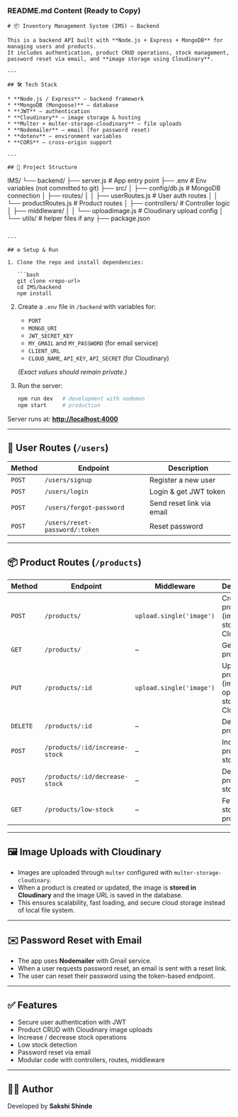 ### **README.md Content (Ready to Copy)**

```
# 📦 Inventory Management System (IMS) — Backend

This is a backend API built with **Node.js + Express + MongoDB** for managing users and products.
It includes authentication, product CRUD operations, stock management, password reset via email, and **image storage using Cloudinary**.

---

## 🛠 Tech Stack

* **Node.js / Express** — backend framework
* **MongoDB (Mongoose)** — database
* **JWT** — authentication
* **Cloudinary** — image storage & hosting
* **Multer + multer-storage-cloudinary** — file uploads
* **Nodemailer** — email (for password reset)
* **dotenv** — environment variables
* **CORS** — cross-origin support

---

## 📂 Project Structure

```

IMS/
└── backend/
├── server.js                \# App entry point
├── .env                     \# Env variables (not committed to git)
├── src/
│   ├── config/db.js         \# MongoDB connection
│   ├── routes/
│   │   ├── userRoutes.js    \# User auth routes
│   │   └── productRoutes.js \# Product routes
│   ├── controllers/         \# Controller logic
│   ├── middleware/
│   │   └── uploadimage.js   \# Cloudinary upload config
│   └── utils/               \# helper files if any
├── package.json

````

---

## ⚙️ Setup & Run

1. Clone the repo and install dependencies:

   ```bash
   git clone <repo-url>
   cd IMS/backend
   npm install
````

2.  Create a `.env` file in `/backend` with variables for:

      * `PORT`
      * `MONGO_URI`
      * `JWT_SECRET_KEY`
      * `MY_GMAIL` and `MY_PASSWORD` (for email service)
      * `CLIENT_URL`
      * `CLOUD_NAME`, `API_KEY`, `API_SECRET` (for Cloudinary)

    *(Exact values should remain private.)*

3.  Run the server:

    ```bash
    npm run dev   # development with nodemon
    npm start     # production
    ```

Server runs at: **[http://localhost:4000](https://www.google.com/search?q=http://localhost:4000)**

-----

## 🔐 User Routes (`/users`)

| Method | Endpoint                       | Description               |
| ------ | ------------------------------ | ------------------------- |
| `POST` | `/users/signup`                | Register a new user       |
| `POST` | `/users/login`                 | Login & get JWT token     |
| `POST` | `/users/forgot-password`       | Send reset link via email |
| `POST` | `/users/reset-password/:token` | Reset password            |

-----

## 📦 Product Routes (`/products`)

| Method   | Endpoint                       | Middleware               | Description                                           |
| -------- | ------------------------------ | ------------------------ | ----------------------------------------------------- |
| `POST`   | `/products/`                   | `upload.single('image')` | Create new product (image stored on Cloudinary)       |
| `GET`    | `/products/`                   | –                        | Get all products                                      |
| `PUT`    | `/products/:id`                | `upload.single('image')` | Update product (image optional, stored on Cloudinary) |
| `DELETE` | `/products/:id`                | –                        | Delete product                                        |
| `POST`   | `/products/:id/increase-stock` | –                        | Increase product stock                                |
| `POST`   | `/products/:id/decrease-stock` | –                        | Decrease product stock                                |
| `GET`    | `/products/low-stock`          | –                        | Fetch low-stock products                              |

-----

## 🖼️ Image Uploads with Cloudinary

  * Images are uploaded through `multer` configured with `multer-storage-cloudinary`.
  * When a product is created or updated, the image is **stored in Cloudinary** and the image URL is saved in the database.
  * This ensures scalability, fast loading, and secure cloud storage instead of local file system.

-----

## ✉️ Password Reset with Email

  * The app uses **Nodemailer** with Gmail service.
  * When a user requests password reset, an email is sent with a reset link.
  * The user can reset their password using the token-based endpoint.

-----

## ✅ Features

  * Secure user authentication with JWT
  * Product CRUD with Cloudinary image uploads
  * Increase / decrease stock operations
  * Low stock detection
  * Password reset via email
  * Modular code with controllers, routes, middleware

-----

## 👩‍💻 Author

Developed by **Sakshi Shinde**

```
